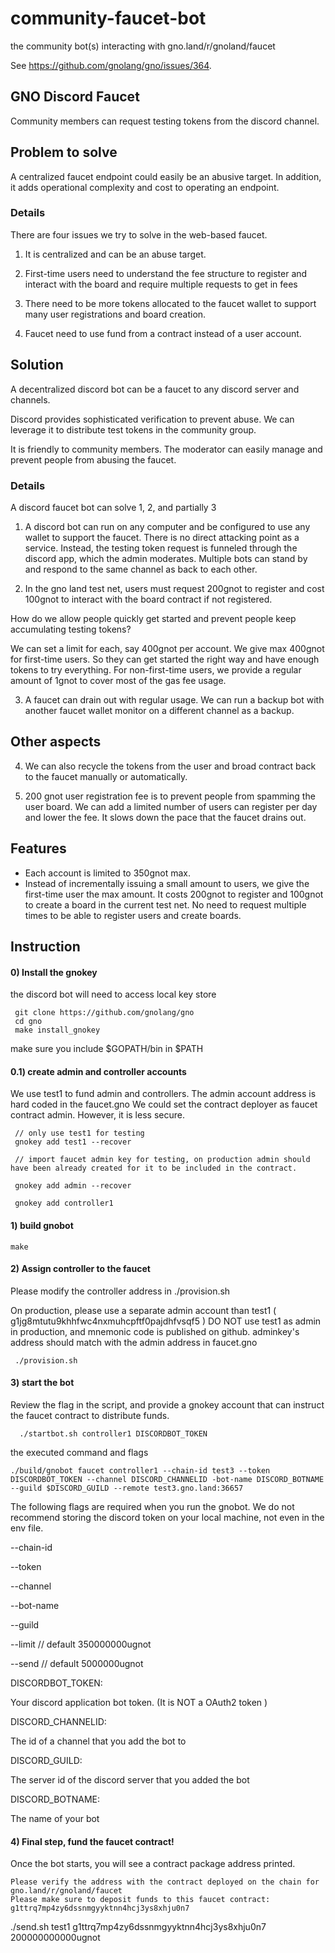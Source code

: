 # community-faucet-bot
the community bot(s) interacting with gno.land/r/gnoland/faucet

See https://github.com/gnolang/gno/issues/364.

## GNO Discord Faucet

Community members can request testing tokens from the discord channel.

## Problem to solve

A centralized faucet endpoint could easily be an abusive target.
In addition, it adds operational complexity and cost to operating an endpoint.

### Details

There are four issues we try to solve in the web-based faucet.

1) It is centralized and can be an abuse target.

2) First-time users need to understand the fee structure to register and interact with the board and require multiple requests to get in fees

3) There need to be more tokens allocated to the faucet wallet to support many user registrations and board creation.

4) Faucet need to use fund from a contract instead of a user account.

## Solution

A decentralized discord bot can be a faucet to any discord server and channels.

Discord provides sophisticated verification to prevent abuse. We can leverage it to distribute test tokens in the community group.

It is friendly to community members. The moderator can easily manage and prevent people from abusing the faucet.

### Details

A discord faucet bot can solve 1, 2, and partially 3

1) A discord bot can run on any computer and be configured to use any wallet to support the faucet. There is no direct attacking point as a service. Instead, the testing token request is funneled through the discord app, which the admin moderates. Multiple bots can stand by and respond to the same channel as back to each other.

2) In the gno land test net, users must request 200gnot to register and cost 100gnot to interact with the board contract if not registered.

How do we allow people quickly get started and prevent people keep accumulating testing tokens?

We can set a limit for each, say 400gnot per account. We give max 400gnot for first-time users. So they can get started the right way and have enough tokens to try everything. For non-first-time users, we provide a regular amount of 1gnot to cover most of the gas fee usage.

3) A faucet can drain out with regular usage. We can run a backup bot with another faucet wallet monitor on a different channel as a backup.

## Other aspects

4) We can also recycle the tokens from the user and broad contract back to the faucet manually or automatically.

5) 200 gnot user registration fee is to prevent people from spamming the user board. We can add a limited number of users can register per day and lower the fee. It slows down the pace that the faucet drains out.

## Features

- Each account is limited to 350gnot max.
- Instead of incrementally issuing a small amount to users, we give the first-time user the max amount. It costs 200gnot to register and 100gnot to create a board in the current test net. No need to request multiple times to be able to register users and create boards.

## Instruction

#### 0) Install the gnokey

the discord bot will need to access local key store

     git clone https://github.com/gnolang/gno
     cd gno
     make install_gnokey

make sure you include $GOPATH/bin in $PATH

#### 0.1) create admin and controller accounts

We use test1 to fund admin and controllers. The admin account address is hard coded in the faucet.gno
We could set the contract deployer as faucet contract admin. However, it is less secure.

     // only use test1 for testing
     gnokey add test1 --recover

     // import faucet admin key for testing, on production admin should have been already created for it to be included in the contract.

     gnokey add admin --recover

     gnokey add controller1



#### 1) build gnobot

    make

#### 2) Assign controller to the faucet

Please modify the controller address in ./provision.sh

On production, please use a separate admin account than test1 ( g1jg8mtutu9khhfwc4nxmuhcpftf0pajdhfvsqf5 )
DO NOT use test1 as admin in production, and mnemonic code is published on github.
adminkey's address should match with the admin address in faucet.gno

     ./provision.sh

#### 3) start the bot

Review the flag in the script, and provide a gnokey account that can instruct the faucet contract to distribute funds.

      ./startbot.sh controller1 DISCORDBOT_TOKEN


the executed command and flags


    ./build/gnobot faucet controller1 --chain-id test3 --token DISCORDBOT_TOKEN --channel DISCORD_CHANNELID -bot-name DISCORD_BOTNAME --guild $DISCORD_GUILD --remote test3.gno.land:36657


The following flags are required when you run the gnobot. We do not recommend storing the discord token on your local machine, not even in the env file.

--chain-id

--token

--channel

--bot-name

--guild

--limit // default 350000000ugnot

--send  // default 5000000ugnot

DISCORDBOT_TOKEN:

Your discord application bot token. (It is NOT a OAuth2 token )

DISCORD_CHANNELID:

The id of a channel that you add the bot to

DISCORD_GUILD:

The server id of the discord server that you added the bot

DISCORD_BOTNAME:

The name of your bot


#### 4) Final step, fund the faucet contract!

Once the bot starts, you will see a contract package address printed.

    Please verify the address with the contract deployed on the chain for  gno.land/r/gnoland/faucet
    Please make sure to deposit funds to this faucet contract: g1ttrq7mp4zy6dssnmgyyktnn4hcj3ys8xhju0n7

./send.sh test1 g1ttrq7mp4zy6dssnmgyyktnn4hcj3ys8xhju0n7 200000000000ugnot
